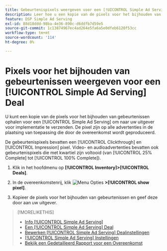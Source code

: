 ```yaml
---
title: Gebeurtenispixels weergeven voor een [!UICONTROL Simple Ad Serving] Deal
description: Leer hoe u een kopie van de pixels voor het bijhouden van gebeurtenissen ophaalt voor een [!UICONTROL Simple Ad Serving] deal.
feature: DSP Simple Ad Serving
exl-id: 88d18ddd-98ba-4e36-890c-d6ddfb7d59e5
source-git-commit: 1c13874967ec4ad264e5fa6a5e0dfeb6120f53cc
workflow-type: tm+mt
source-wordcount: '114'
ht-degree: 0%

---
```


# Pixels voor het bijhouden van gebeurtenissen weergeven voor een [!UICONTROL Simple Ad Serving] Deal

U kunt een kopie van de pixels voor het bijhouden van gebeurtenissen ophalen voor een [!UICONTROL Simple Ad Serving] om naar uw uitgever voor implementatie te verzenden. De pixel zijn op alle advertenties in de plaatsing van toepassing die door de overeenkomst wordt geproduceerd.

De gebeurtenispixels bevatten een [!UICONTROL Clickthrough] en [!UICONTROL Impression] pixel. Video- en audioadvertenties bevatten ook gebeurtenispixels die met kwartiel zijn voltooid (van [!UICONTROL 25% Complete] tot [!UICONTROL 100% Complete]).

1. Klik in het hoofdmenu op **[!UICONTROL Inventory]>[!UICONTROL Deals]**.

1. In de overeenkomstenrij, klik ![Menu Opties](/help/dsp/assets/options-menu.png) **>[!UICONTROL show pixel]**.

1. Kopieer de pixels voor het bijhouden van gebeurtenissen en geef deze door aan uw uitgever.

>[!MORELIKETHIS]
>
>* [Info [!UICONTROL Simple Ad Serving]](simple-deal-about.md)
>* [Een [!UICONTROL Simple Ad Serving] Deal](simple-deal-create.md)
>* [Bewerken [!UICONTROL Simple Ad Serving] Dealinstellingen](simple-deal-edit.md)
>* [[!UICONTROL Simple Ad Serving] Instellingen](simple-deal-settings.md)
>* [Bekijk een Gedetailleerd Rapport voor een Overeenkomst](/help/dsp/inventory/deal-view-report.md)

